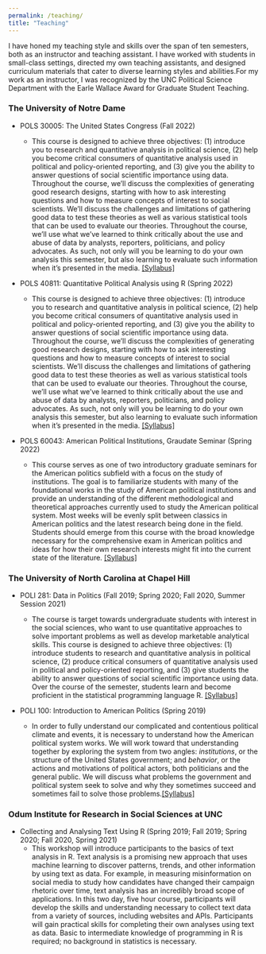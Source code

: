 ```yaml
---
permalink: /teaching/
title: "Teaching"
---
```


I have honed my teaching style and skills over the span of ten semesters, both as an instructor and teaching assistant. I have worked with students in small-class settings, directed my own teaching assistants, and designed curriculum materials that cater to diverse learning styles and abilities.For my work as an instructor, I was recognized by the UNC Political Science Department with the Earle Wallace Award for Graduate Student Teaching.

### The University of Notre Dame

- POLS 30005: The United States Congress (Fall 2022)
    - This course is designed to achieve three objectives: (1) introduce you to research and quantitative analysis in political science, (2) help you become critical consumers of quantitative analysis used in political and policy-oriented reporting, and (3) give you the ability to answer questions of social scientific importance using data. Throughout the course, we’ll discuss the complexities of generating good research designs, starting with how to ask interesting questions and how to measure concepts of interest to social scientists. We’ll discuss the challenges and limitations of gathering good data to test these theories as well as various statistical tools that can be used to evaluate our theories. Throughout the course, we’ll use what we’ve learned to think critically about the use and abuse of data by analysts, reporters, politicians, and policy advocates. As such, not only will you be learning to do your own analysis this semester, but also learning to evaluate such information when it’s presented in the media. [[Syllabus]](/files/Syllabus_FA23.pdf)

- POLS 40811: Quantitative Political Analysis using R (Spring 2022)
    - This course is designed to achieve three objectives: (1) introduce you to research and quantitative analysis in political science, (2) help you become critical consumers of quantitative analysis used in political and policy-oriented reporting, and (3) give you the ability to answer questions of social scientific importance using data. Throughout the course, we’ll discuss the complexities of generating good research designs, starting with how to ask interesting questions and how to measure concepts of interest to social scientists. We’ll discuss the challenges and limitations of gathering good data to test these theories as well as various statistical tools that can be used to evaluate our theories. Throughout the course, we’ll use what we’ve learned to think critically about the use and abuse of data by analysts, reporters, politicians, and policy advocates. As such, not only will you be learning to do your own analysis this semester, but also learning to evaluate such information when it’s presented in the media. [[Syllabus]](/files/Syllabus_SP23.pdf)
 
- POLS 60043: American Political Institutions, Graudate Seminar (Spring 2022)
    - This course serves as one of two introductory graduate seminars for the American politics subfield with a focus on the study of institutions. The goal is to familiarize students with many of the foundational works in the study of American political institutions and provide an understanding of the different methodological and theoretical approaches currently used to study the American political system. Most weeks will be evenly split between classics in American politics and the latest research being done in the field. Students should emerge from this course with the broad knowledge necessary for the comprehensive exam in American politics and ideas for how their own research interests might fit into the current state of the literature. [[Syllabus]](/files/Syllabus_API.pdf)

### The University of North Carolina at Chapel Hill
- POLI 281: Data in Politics (Fall 2019; Spring 2020; Fall 2020, Summer Session 2021)
    -  The course is target towards undergraduate students with interest in the social sciences, who want to use quantitative approaches to solve important problems as well as develop marketable analytical skills. This course is designed to achieve three objectives: (1) introduce students to research and quantitative analysis in political science, (2) produce critical consumers of quantitative analysis used in political and policy-oriented reporting, and (3) give students the ability to answer questions of social scientific importance using data. Over the course of the semester, students learn and become proficient in the statistical programming language R. [[Syllabus]](/files/POLI281_Syllabus_copy.pdf)
        
- POLI 100: Introduction to American Politics (Spring 2019)
    - In order to fully understand our complicated and contentious political climate and events, it is necessary to understand how the American political system works. We will work toward that understanding together by exploring the system from two angles: *institutions*, or the structure of the United States government; and *behavior*, or the actions and motivations of political actors, both politicians and the general public. We will discuss what problems the government and political system seek to solve and why they sometimes succeed and sometimes fail to solve those problems.[[Syllabus]](/files/POLI100_Syllabus_copy.pdf)

### Odum Institute for Research in Social Sciences at UNC
- Collecting and Analysing Text Using R (Spring 2019; Fall 2019; Spring 2020; Fall 2020, Spring 2021)
    - This workshop will introduce participants to the basics of text analysis in R. Text analysis is a promising new approach that uses machine learning to discover patterns, trends, and other information by using text as data. For example, in measuring misinformation on social media to study how candidates have changed their campaign rhetoric over time, text analysis has an incredibly broad scope of applications. In this two day, five hour course, participants will develop the skills and understanding necessary to collect text data from a variety of sources, including websites and APIs. Participants will gain practical skills for completing their own analyses using text as data. Basic to intermediate knowledge of programming in R is required; no background in statistics is necessary.

